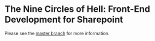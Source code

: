 # The Nine Circles of Hell: Front-End Development for Sharepoint

Please see the [master branch](https://github.com/jkymarsh/theninecirclesofhell) for more information.
